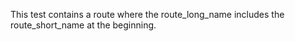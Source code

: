 This test contains a route where the route_long_name includes the route_short_name at the beginning.